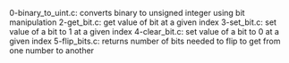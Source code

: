 0-binary_to_uint.c: converts binary to unsigned integer using bit manipulation
2-get_bit.c: get value of bit at a given index
3-set_bit.c: set value of a bit to 1 at a given index
4-clear_bit.c: set value of a bit to 0 at a given index
5-flip_bits.c: returns number of bits needed to flip to get from one number to another

